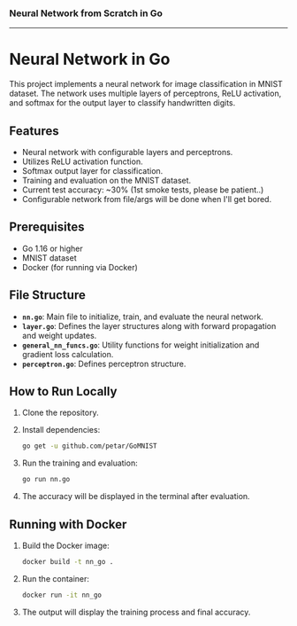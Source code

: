 ### Neural Network from Scratch in Go

---

# Neural Network in Go

This project implements a neural network for image classification in MNIST dataset. 
The network uses multiple layers of perceptrons, ReLU activation, and softmax for the output layer to classify handwritten digits.

## Features
- Neural network with configurable layers and perceptrons.
- Utilizes ReLU activation function.
- Softmax output layer for classification.
- Training and evaluation on the MNIST dataset.
- Current test accuracy: ~30% (1st smoke tests, please be patient..)
- Configurable network from file/args will be done when I'll get bored.

## Prerequisites
- Go 1.16 or higher
- MNIST dataset
- Docker (for running via Docker)

## File Structure
- **`nn.go`**: Main file to initialize, train, and evaluate the neural network.
- **`layer.go`**: Defines the layer  structures along with forward propagation and weight updates.
- **`general_nn_funcs.go`**: Utility functions for weight initialization and gradient loss calculation.
- **`perceptron.go`**: Defines perceptron structure.

## How to Run Locally

1. Clone the repository.

2. Install dependencies:
    ```bash
    go get -u github.com/petar/GoMNIST
    ```

3. Run the training and evaluation:
    ```bash
    go run nn.go
    ```
4. The accuracy will be displayed in the terminal after evaluation.

## Running with Docker

1. Build the Docker image:
    ```bash
    docker build -t nn_go .
    ```

2. Run the container:
    ```bash
    docker run -it nn_go
    ```

3. The output will display the training process and final accuracy.


